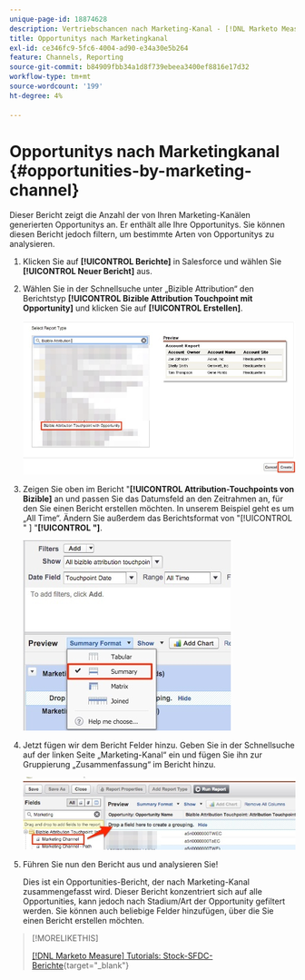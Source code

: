 ```yaml
---
unique-page-id: 18874628
description: Vertriebschancen nach Marketing-Kanal - [!DNL Marketo Measure]
title: Opportunitys nach Marketingkanal
exl-id: ce346fc9-5fc6-4004-ad90-e34a30e5b264
feature: Channels, Reporting
source-git-commit: b84909fbb34a1d8f739ebeea3400ef8816e17d32
workflow-type: tm+mt
source-wordcount: '199'
ht-degree: 4%

---
```


# Opportunitys nach Marketingkanal {#opportunities-by-marketing-channel}

Dieser Bericht zeigt die Anzahl der von Ihren Marketing-Kanälen generierten Opportunitys an. Er enthält alle Ihre Opportunitys. Sie können diesen Bericht jedoch filtern, um bestimmte Arten von Opportunitys zu analysieren.

1. Klicken Sie auf **[!UICONTROL Berichte]** in Salesforce und wählen Sie **[!UICONTROL Neuer Bericht]** aus.

1. Wählen Sie in der Schnellsuche unter „Bizible Attribution“ den Berichtstyp **[!UICONTROL Bizible Attribution Touchpoint mit Opportunity]** und klicken Sie auf **[!UICONTROL Erstellen]**.

   ![](assets/1-2.jpg)

1. Zeigen Sie oben im Bericht &quot;**[!UICONTROL Attribution-Touchpoints von Bizible]** an und passen Sie das Datumsfeld an den Zeitrahmen an, für den Sie einen Bericht erstellen möchten. In unserem Beispiel geht es um „All Time“. Ändern Sie außerdem das Berichtsformat von &quot;[!UICONTROL &quot; &#x200B;] &quot;**[!UICONTROL &quot;]**.

   ![](assets/2-2.jpg)

1. Jetzt fügen wir dem Bericht Felder hinzu. Geben Sie in der Schnellsuche auf der linken Seite „Marketing-Kanal“ ein und fügen Sie ihn zur Gruppierung „Zusammenfassung“ im Bericht hinzu.

   ![](assets/3-2.jpg)

1. Führen Sie nun den Bericht aus und analysieren Sie!

   Dies ist ein Opportunities-Bericht, der nach Marketing-Kanal zusammengefasst wird. Dieser Bericht konzentriert sich auf alle Opportunities, kann jedoch nach Stadium/Art der Opportunity gefiltert werden. Sie können auch beliebige Felder hinzufügen, über die Sie einen Bericht erstellen möchten.

>[!MORELIKETHIS]
>
>[[!DNL Marketo Measure] Tutorials: Stock-SFDC-Berichte](https://experienceleague.adobe.com/de/docs/marketo-measure-learn/tutorials/onboarding/marketo-measure-102/stock-salesforce-reports){target="_blank"}
